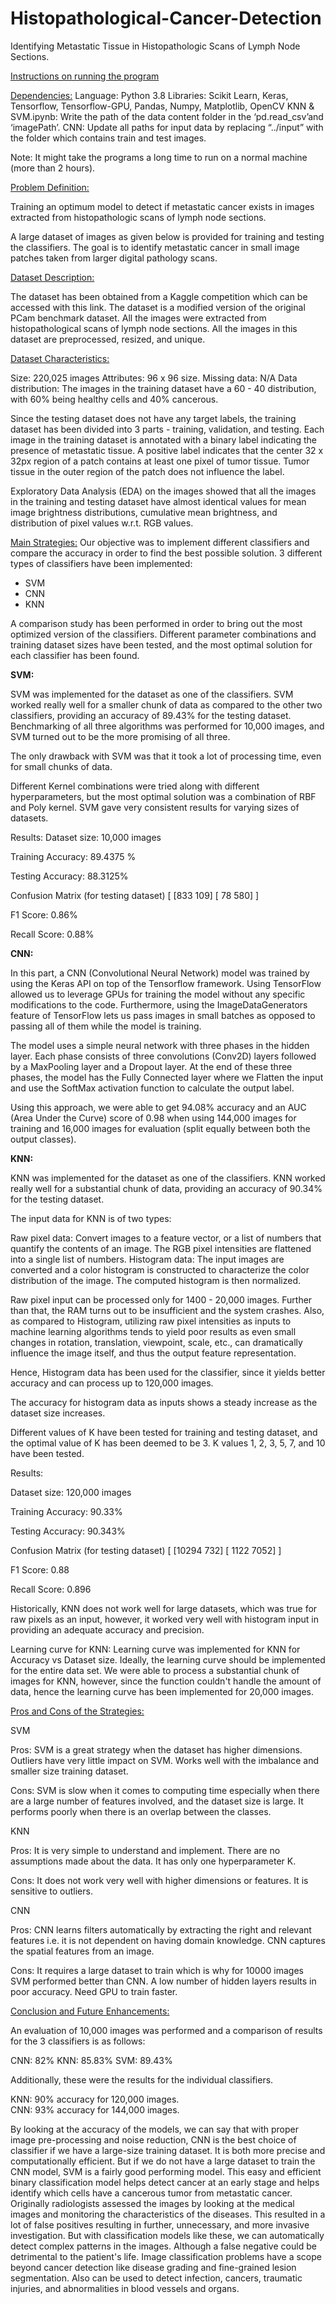 # Histopathological-Cancer-Detection
Identifying Metastatic Tissue in Histopathologic Scans of Lymph Node Sections.

<ins> Instructions on running the program </ins>

<ins>Dependencies:</ins>
Language: Python 3.8
Libraries: Scikit Learn, Keras, Tensorflow, Tensorflow-GPU, Pandas, Numpy, Matplotlib, OpenCV
KNN & SVM.ipynb:
Write the path of the data content folder in the  ‘pd.read_csv’and ‘imagePath’.
CNN:
Update all paths for input data by replacing “../input” with the folder which contains train and test images.

Note: It might take the programs a long time to run on a normal machine (more than 2 hours). 

<ins>Problem Definition:</ins>

Training an optimum model to detect if metastatic cancer exists in images extracted from histopathologic scans of lymph node sections. 

A large dataset of images as given below is provided for training and testing the classifiers. The goal is to identify metastatic cancer in small image patches taken from larger digital pathology scans.

<ins>Dataset Description: </ins>

The dataset has been obtained from a Kaggle competition which can be accessed with this link.
The dataset is a modified version of the original PCam benchmark dataset. All the images were extracted from histopathological scans of lymph node sections. All the images in this dataset are preprocessed, resized, and unique. 

<ins>Dataset Characteristics:</ins>

Size: 220,025 images
Attributes: 96 x 96 size. 
Missing data: N/A
Data distribution: The images in the training dataset have a 60 - 40 distribution, with 60% being healthy cells and 40% cancerous. 

Since the testing dataset does not have any target labels, the training dataset has been divided into 3 parts - training, validation, and testing. Each image in the training dataset is annotated with a binary label indicating the presence of metastatic tissue. A positive label indicates that the center 32 x 32px region of a patch contains at least one pixel of tumor tissue. Tumor tissue in the outer region of the patch does not influence the label.

Exploratory Data Analysis (EDA) on the images showed that all the images in the training and testing dataset have almost identical values for mean image brightness distributions, cumulative mean brightness, and distribution of pixel values w.r.t. RGB values.

<ins>Main Strategies:</ins>
Our objective was to implement different classifiers and compare the accuracy in order to find the best possible solution. 
3 different types of classifiers have been implemented:
- SVM
- CNN
- KNN

A comparison study has been performed in order to bring out the most optimized version of the classifiers.
Different parameter combinations and training dataset sizes have been tested, and the most optimal solution for each classifier has been found. 


<b> SVM: </b> 

SVM was implemented for the dataset as one of the classifiers. SVM worked really well for a smaller chunk of data as compared to the other two classifiers, providing an accuracy of 89.43% for the testing dataset. Benchmarking of all three algorithms was performed for 10,000 images, and SVM turned out to be the more promising of all three. 

The only drawback with SVM was that it took a lot of processing time, even for small chunks of data.

Different Kernel combinations were tried along with different hyperparameters, but the most optimal solution was a combination of RBF and Poly kernel. SVM gave very consistent results for varying sizes of datasets. 

Results: 
Dataset size: 10,000 images

Training Accuracy: 89.4375 %

Testing Accuracy: 88.3125%

Confusion Matrix (for testing dataset)
[ [833 109]
  [ 78 580] ]

F1 Score: 0.86%

Recall Score: 0.88%

<b> CNN: </b>

In this part, a CNN (Convolutional Neural Network) model was trained by using the Keras API on top of the Tensorflow framework. Using TensorFlow allowed us to leverage GPUs for training the model without any specific modifications to the code. Furthermore, using the ImageDataGenerators feature of TensorFlow lets us pass images in small batches as opposed to passing all of them while the model is training.

The model uses a simple neural network with three phases in the hidden layer. Each phase consists of three convolutions (Conv2D) layers followed by a MaxPooling layer and a Dropout layer. At the end of these three phases, the model has the Fully Connected layer where we Flatten the input and use the SoftMax activation function to calculate the output label.

Using this approach, we were able to get 94.08% accuracy and an AUC (Area Under the Curve) score of 0.98 when using 144,000 images for training and 16,000 images for evaluation (split equally between both the output classes).

<b> KNN: </b>

KNN was implemented for the dataset as one of the classifiers. KNN worked really well for a substantial chunk of data, providing an accuracy of 90.34% for the testing dataset. 

The input data for KNN is of two types:

Raw pixel data: Convert images to a feature vector, or a list of numbers that quantify the contents of an image. The RGB pixel intensities are flattened into a single list of numbers.
Histogram data: The input images are converted and a color histogram is constructed to characterize the color distribution of the image. The computed histogram is then normalized.

Raw pixel input can be processed only for 1400 - 20,000 images. Further than that, the RAM turns out to be insufficient and the system crashes.  Also, as compared to Histogram, utilizing raw pixel intensities as inputs to machine learning algorithms tends to yield poor results as even small changes in rotation, translation, viewpoint, scale, etc., can dramatically influence the image itself, and thus the output feature representation. 

Hence, Histogram data has been used for the classifier, since it yields better accuracy and can process up to 120,000 images.

The accuracy for histogram data as inputs shows a steady increase as the dataset size increases.

Different values of K have been tested for training and testing dataset, and the optimal value of K has been deemed to be 3. K values 1, 2, 3, 5, 7, and 10 have been tested.

Results: 

Dataset size: 120,000 images

Training Accuracy: 90.33%

Testing Accuracy: 90.343%

Confusion Matrix (for testing dataset)
[  [10294   732]
   [ 1122  7052]  ]

F1 Score: 0.88

Recall Score: 0.896


Historically, KNN does not work well  for large datasets, which was true for raw pixels as an input, however, it worked very well with histogram input in providing an adequate accuracy and precision.

Learning curve for KNN:
Learning curve was implemented for KNN for Accuracy vs Dataset size. Ideally, the learning curve should be implemented for the entire data set. We were able to process a substantial chunk of images for KNN, however, since the function couldn't handle the amount of data, hence  the learning curve has been implemented for 20,000 images. 

<ins>Pros and Cons of the Strategies:</ins>

SVM

Pros:
SVM is a great strategy when the dataset has higher dimensions.
Outliers have very little impact on SVM.
Works well with the imbalance and smaller size training dataset.

Cons:
SVM is slow when it comes to computing time especially when there are a large number of features involved, and the dataset size is large. 
It performs poorly when there is an overlap between the classes.

KNN

Pros:
It is very simple to understand and implement.
There are no assumptions made about the data. 
It has only one hyperparameter K.

Cons:
It does not work very well with higher dimensions or features.
It is sensitive to outliers.

CNN

Pros:
CNN learns filters automatically by extracting the right and relevant features i.e. it is not dependent on having domain knowledge.
CNN captures the spatial features from an image.

Cons:
It requires a large dataset to train which is why for 10000 images SVM performed better than CNN.
A low number of hidden layers results in poor accuracy.
Need GPU to train faster.


<ins>Conclusion and Future Enhancements:</ins>

An evaluation of 10,000 images was performed and a comparison of results for the 3 classifiers is as follows:

CNN: 82%
KNN: 85.83%
SVM: 89.43%

Additionally, these were the results for the individual classifiers.

KNN: 90% accuracy for 120,000 images.  
CNN: 93% accuracy for 144,000 images.

By looking at the accuracy of the models, we can say that with proper image pre-processing and noise reduction, CNN is the best choice of classifier if we have a large-size training dataset. It is both more precise and computationally efficient. But if we do not have a large dataset to train the CNN model, SVM is a fairly good performing model. This easy and efficient binary classification model helps detect cancer at an early stage and helps identify which cells have a cancerous tumor from metastatic cancer. Originally radiologists  assessed the images by looking at the medical images and monitoring the characteristics of the diseases. 
This resulted in a lot of false positives resulting in further, unnecessary, and more invasive investigation.  But with classification models like these, we can automatically detect complex patterns in the images. Although a false negative could be detrimental to the patient's life.  Image classification problems have a scope beyond cancer detection like disease grading and fine-grained lesion segmentation. Also can be used to detect infection, cancers, traumatic injuries, and abnormalities in blood vessels and organs.


